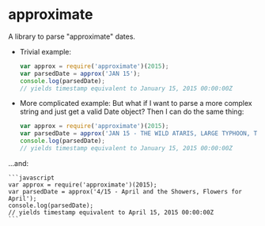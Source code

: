 # approximate
A library to parse "approximate" dates. 

 - Trivial example:
  
    ```javascript
    var approx = require('approximate')(2015);
    var parsedDate = approx('JAN 15');
    console.log(parsedDate); 
    // yields timestamp equivalent to January 15, 2015 00:00:00Z
    ```

 - More complicated example: But what if I want to parse a more complex string and just get a valid Date object? Then I can do the same thing:
    ```javascript
    var approx = require('approximate')(2015);
    var parsedDate = approx('JAN 15 - THE WILD ATARIS, LARGE TYPHOON, THE IGNORANT GOATS');
    console.log(parsedDate); 
    // yields timestamp equivalent to January 15, 2015 00:00:00Z
    ```

...and:

    ```javascript
    var approx = require('approximate')(2015);
    var parsedDate = approx('4/15 - April and the Showers, Flowers for April');
    console.log(parsedDate); 
    // yields timestamp equivalent to April 15, 2015 00:00:00Z
    ```
